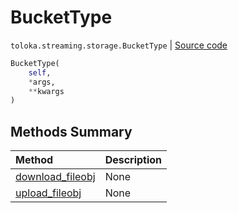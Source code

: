 # BucketType
`toloka.streaming.storage.BucketType` | [Source code](https://github.com/Toloka/toloka-kit/blob/v1.2.0.post1/src/streaming/storage.py#L148)

```python
BucketType(
    self,
    *args,
    **kwargs
)
```

## Methods Summary

| Method | Description |
| :------| :-----------|
[download_fileobj](toloka.streaming.storage.BucketType.download_fileobj.md)| None
[upload_fileobj](toloka.streaming.storage.BucketType.upload_fileobj.md)| None
